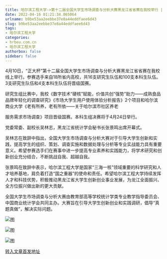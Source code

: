 ```yaml
---
title: 哈尔滨工程大学->第十二届全国大学生市场调查与分析大赛黑龙江省省赛在我校举行 | hrbeu.com.cn
date: 2022-04-16 01:21:34.865064
urlname: b9be53aa2eebbe37e8a44eddfaee6d43
slug: b9be53aa2eebbe37e8a44eddfaee6d43
tags: 
- 哈尔滨工程大学
categories:
- hrbeu.com.cn
- 哈尔滨工程大学
authorbox: false
sidebar: false
---
```

4月10日，“正大杯”第十二届全国大学生市场调查与分析大赛黑龙江省省赛在我校线上举行。参赛选手来自18所省内高校，共16支研究生队伍和100支本科生队伍。3支研究生队伍和4支本科生队伍将晋级国赛。

研究生组比赛中，我校《数字技术“硬核”赋能，价值共创“强势”助力——成熟食品品牌年轻化的调查研究》《市场大学生用户使用体验分析报告》2个项目和哈尔滨商业大学《老有所养，老有所依——关于哈尔滨市社区养老
<!--more-->
服务需求市场调查》项目晋级国赛。本科生组决赛将于4月24日举行。

党委常委、副校长吴林志，黑龙江省统计学会秘书长张景鸣出席开幕式。

吴林志在致辞中指出，全国大学生市场调查与分析大赛对于引导大学生创新和实践，提高学生的组织、策划、调查实施和数据处理与分析等专业实战能力具有重要意义。希望参赛选手们在赛事中进一步提高专业素养和实践能力，将学术研究和创新创业充分结合，不断挑战自我、超越自我。

张景鸣在致辞中表示，哈尔滨工程大学是国家“三海一核”领域重要的科学研究和人才培养基地，肩负着打造“国之重器”的使命和责任。希望哈尔滨工程大学持续发挥人才和科技优势，积极推动黑龙江省大学生创新创业事业发展，为龙江全面振兴、全方位振兴做出新的更大贡献。

全国大学生市场调查与分析大赛由教育部高等学校统计学类专业教学指导委员会、中国商业统计学会共同主办。大赛旨在引导大学生创新创业和实践调研，倡导“真题真做”，解决实际问题。

![图](http://gongxue.cn/__local/5/AA/84/7FA5A731522C3A76FD4E145D48E_D6D21C25_1ABD8.png)

![图](http://gongxue.cn/__local/7/5A/89/01881C9CC1359FED7007975C9BF_CB5DB073_DE91.png)

![图](http://gongxue.cn/__local/B/BF/BB/BC9CFFE4F0929773C6D43C3BBB5_EF16B02E_1A271.png)

[转入文章首发地址](http://gongxue.cn/info/1141/70290.htm)